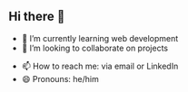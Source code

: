 ## Hi there 👋

<!-- **giolynx104/giolynx104** is a ✨ _special_ ✨ repository because its `README.md` (this file) appears on your GitHub profile. -->

<!-- Here are some ideas to get you started: -->

<!-- 🔭 I’m currently working on ... -->
- 🌱 I’m currently learning web development
- 👯 I’m looking to collaborate on projects
<!-- - 🤔 I’m looking for help with ... -->
<!-- - 💬 Ask me about ... -->
- 📫 How to reach me: via email or LinkedIn
- 😄 Pronouns: he/him
<!-- - ⚡ Fun fact: ... -->
